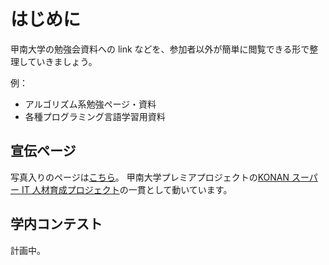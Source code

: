 # はじめに

甲南大学の勉強会資料への link などを、参加者以外が簡単に閲覧できる形で整理していきましょう。

例：
* アルゴリズム系勉強ページ・資料
* 各種プログラミング言語学習用資料

## 宣伝ページ

写真入りのページは[こちら](https://www.konan-u.ac.jp/hp/seki/premier/icpc/)。
甲南大学プレミアプロジェクトの[KONAN スーパー IT 人材育成プロジェクト](https://www.konan-u.ac.jp/hp/seki/premier/)の一貫として動いています。

## 学内コンテスト

計画中。
